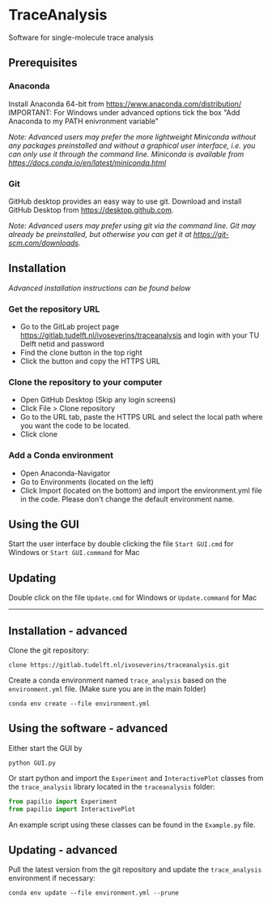 # TraceAnalysis

Software for single-molecule trace analysis

## Prerequisites

### Anaconda

Install Anaconda 64-bit from https://www.anaconda.com/distribution/  
    IMPORTANT: For Windows under advanced options tick the box "Add Anaconda to my PATH enivronment variable"

*Note: Advanced users may prefer the more lightweight Miniconda without any packages preinstalled and without a graphical user interface, i.e. you can only use it through the command line. Miniconda is available from https://docs.conda.io/en/latest/miniconda.html*

### Git

GitHub desktop provides an easy way to use git.
Download and install GitHub Desktop from https://desktop.github.com.

*Note: Advanced users may prefer using git via the command line. Git may already be preinstalled, but otherwise you can get it at https://git-scm.com/downloads.*

## Installation

*Advanced installation instructions can be found below*

### Get the repository URL
- Go to the GitLab project page https://gitlab.tudelft.nl/ivoseverins/traceanalysis and login with your TU Delft netid and password
- Find the clone button in the top right
- Click the button and copy the HTTPS URL

### Clone the repository to your computer
- Open GitHub Desktop (Skip any login screens)
- Click File > Clone repository
- Go to the URL tab, paste the HTTPS URL and select the local path where you want the code to be located.
- Click clone

### Add a Conda environment
- Open Anaconda-Navigator
- Go to Environments (located on the left)
- Click Import (located on the bottom) and import the environment.yml file in the code. Please don't change the default environment name.

## Using the GUI
Start the user interface by double clicking the file `Start GUI.cmd` for Windows or `Start GUI.command` for Mac

## Updating
Double click on the file `Update.cmd` for Windows or `Update.command` for Mac

---

## Installation - advanced

Clone the git repository:

```batch
clone https://gitlab.tudelft.nl/ivoseverins/traceanalysis.git
```

Create a conda environment named `trace_analysis` based on the `environment.yml` file. (Make sure you are in the main folder)

```batch
conda env create --file environment.yml
```

## Using the software - advanced

Either start the GUI by

```batch
python GUI.py
```

Or start python and import the `Experiment` and `InteractivePlot` classes from the `trace_analysis` library located in the `traceanalysis` folder:

```python
from papilio import Experiment
from papilio import InteractivePlot
```

An example script using these classes can be found in the `Example.py` file. 

## Updating - advanced

Pull the latest version from the git repository and update the `trace_analysis` environment if necessary:

``` batch
conda env update --file environment.yml --prune
```


